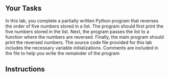 ## Your Tasks

In this lab, you complete a partially written Python program that reverses the order of five numbers stored in a list. The program should first print the five numbers stored in the list. Next, the program passes the list to a function where the numbers are reversed. Finally, the main program should print the reversed numbers.
The source code file provided for this lab includes the necessary variable initializations. Comments are included in the file to help you write the remainder of the program

## Instructions

